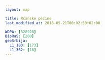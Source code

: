 ```yaml
---
layout: map

title: Rćanske pećine
last_modified_at: 2018-05-21T00:02:50+02:00

WDPA: [328928]
BioRaS: [260]
geoSrbija:
  L1_183: [173]
  L1_362: [18]
---
```

